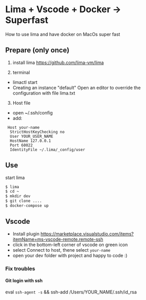 # Lima + Vscode + Docker -> Superfast
How to use lima and have docker on MacOs super fast

## Prepare (only once)
1. install lima
https://github.com/lima-vm/lima

2. terminal
- limactl start  
- Creating an instance "default" Open an editor to override the configuration with file lima.txt

3. Host file
- open ~/.ssh/config
- add:

```
 Host your-name
  StrictHostKeyChecking no
  User YOUR_USER_NAME
  HostName 127.0.0.1
  Port 60022
  IdentityFile ~/.lima/_config/user
```

## Use
start lima

```bash
$ lima
$ cd ~
$ mkdir dev
$ git clone ....
$ docker-compose up
```

## Vscode
- Install plugin https://marketplace.visualstudio.com/items?itemName=ms-vscode-remote.remote-ssh
- click in the bottom-left corner of vscode on green icon
- select Connect to host, thene select `your-name`
- open your dev folder with project and happy to code :)


### Fix troubles
#### Git login with ssh
eval `ssh-agent -s` && ssh-add /Users/YOUR_NAME/.ssh/id_rsa
